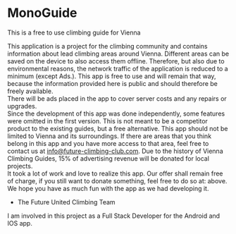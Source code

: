 # MonoGuide
This is a free to use climbing guide for Vienna 

This application is a project for the climbing community and contains information 
about lead climbing areas around Vienna. Different areas can be saved on the device 
to also access them offline. Therefore, but also due to environmental reasons, the network 
traffic of the application is reduced to a minimum (except Ads.).  This app is free to use 
and will remain that way, because the information provided here is public and should therefore be freely available.  
There will be ads placed in the app to cover server costs and any repairs or upgrades.  
Since the development of this app was done independently, some features were omitted in the first version. 
This is not meant to be a competitor product to the existing guides, but a free alternative.
This app should not be limited to Vienna and its surroundings. If there are areas that you think belong
in this app and you have more access to that area, feel free to contact us at info@future-climbing-club.com. 
Due to the history of Vienna Climbing Guides, 15% of advertising revenue will be donated for local projects.  
It took a lot of work and love to realize this app. Our offer shall remain free of charge, if you still want to donate something,
feel free to do so at: above.  We hope you have as much fun with the app as we had developing it. 
- The Future United Climbing Team

I am involved in this project as a Full Stack Developer for the Android and IOS app.
    
